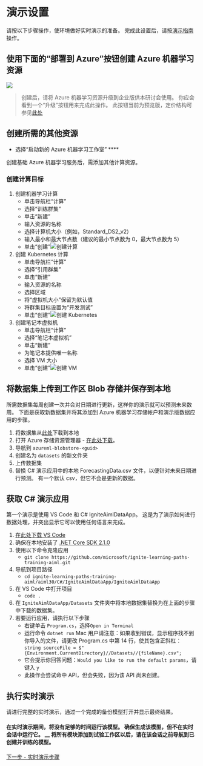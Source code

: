 # <a name="demo-setup"></a>演示设置
请按以下步骤操作，使环境做好实时演示的准备。 完成此设置后，请按[演示指南](demoguide.md)操作。

## <a name="create-azure-machine-learninge-resources-with-the-deploy-to-azure-button-below"></a>使用下面的“部署到 Azure”按钮创建 Azure 机器学习资源
<a href="https://portal.azure.com/#create/Microsoft.Template/uri/https%3A%2F%2Fraw.githubusercontent.com%2Fcassieview%2Fignite-learning-paths-training-aiml%2Fmaster%2Faiml30%2Fdeploy.json" rel="nofollow"> <img src="https://camo.githubusercontent.com/9285dd3998997a0835869065bb15e5d500475034/687474703a2f2f617a7572656465706c6f792e6e65742f6465706c6f79627574746f6e2e706e67" data-canonical-src="http://azuredeploy.net/deploybutton.png" style="max-width:100%;">
</a>

> 创建后，请将 Azure 机器学习资源升级到企业版供本研讨会使用。 你应会看到一个“升级”按钮用来完成此操作。 此按钮当前为预览版，定价结构可参见[此处](https://azure.microsoft.com/en-us/pricing/details/machine-learning/)

## <a name="create-additional-resources-needed"></a>创建所需的其他资源

* 选择“启动新的 Azure 机器学习工作室” ****

创建基础 Azure 机器学习服务后，需添加其他计算资源。
### <a name="create-compute-targets"></a>创建计算目标
1. 创建机器学习计算
    * 单击导航栏“计算”
    * 选择“训练群集”
    * 单击“新建”
    * 输入资源的名称
    * 选择计算机大小（例如，Standard_DS2_v2）
    * 输入最小和最大节点数（建议的最小节点数为 0，最大节点数为 5）
    * 单击“创建”![创建计算](https://globaleventcdn.blob.core.windows.net/assets/aiml/aiml30/CreateMlCompute.gif)
2. 创建 Kubernetes 计算
    * 单击导航栏“计算”
    * 选择“引用群集”
    * 单击“新建”
    * 输入资源的名称
    * 选择区域
    * 将“虚拟机大小”保留为默认值
    * 将群集目标设置为“开发测试”
    * 单击“创建”![创建 Kubernetes](https://globaleventcdn.blob.core.windows.net/assets/aiml/aiml30/CreateKubService.gif)
3. 创建笔记本虚拟机
    * 单击导航栏“计算”
    * 选择“笔记本虚拟机”
    * 单击“新建”
    * 为笔记本提供唯一名称
    * 选择 VM 大小
    * 单击“创建”![创建 VM](https://globaleventcdn.blob.core.windows.net/assets/aiml/aiml30/CreateNotebookVM.gif)


## <a name="upload-dataset-to-workspace-blob-storage-and-save-to-local"></a>将数据集上传到工作区 Blob 存储并保存到本地
所需数据集每周创建一次并会对日期进行更新，这样你的演示就可以预测未来数周。 下面是获取新数据集并将其添加到 Azure 机器学习存储帐户和演示版数据应用的步骤。

1. 将数据集从[此处](https://globaleventcdn.blob.core.windows.net/assets/aiml/aiml30/datasets/ForecastingData.csv)下载到本地
2. 打开 Azure 存储资源管理器 - [在此处下载](https://azure.microsoft.com/en-us/features/storage-explorer/)。
3. 导航到 `azureml-blobstore-<guid>`
4. 创建名为 `datasets` 的新文件夹
5. 上传数据集
6. 替换 C# 演示应用中的本地 ForecastingData.csv 文件，以便针对未来日期进行预测。 有一个默认 csv，但它不会是更新的数据。

## <a name="get-the-c-demo-app"></a>获取 C# 演示应用
第一个演示是使用 VS Code 和 C# IgniteAimlDataApp。 这是为了演示如何进行数据处理，并突出显示它可以使用任何语言来完成。

1. [在此处下载 VS Code](https://code.visualstudio.com/download)
2. 确保在本地安装了 [.NET Core SDK 2.1.0](https://dotnet.microsoft.com/download/dotnet-core/2.1)
3. 使用以下命令克隆应用
    * `git clone https://github.com/microsoft/ignite-learning-paths-training-aiml.git`
4. 导航到项目路径
    * `cd ignite-learning-paths-training-aiml/aiml30/C#/IgniteAimlDataApp/IgniteAimlDataApp`
5. 在 VS Code 中打开项目
    * `code .`
6. 在 `IgniteAimlDataApp/Datasets` 文件夹中将本地数据集替换为在上面的步骤中下载的数据集。
7. 若要运行应用，请执行以下步骤
    * 右键单击 `Program.cs`，选择`Open in Terminal`
    * 运行命令 `dotnet run` Mac 用户请注意：如果收到错误，显示程序找不到你导入的文件，请更改 Program.cs 中第 14 行，使其包含正斜杠：`string sourceFile = $"{Environment.CurrentDirectory}//Datasets//{fileName}.csv";`
    * 它会提示你回答问题：`Would you like to run the default params`，请键入 `y`
    * 此操作会尝试命中 API，但会失败，因为该 API 尚未创建。

## <a name="run-through-the-live-demo"></a>执行实时演示
请进行完整的实时演示，通过一个完成的备份模型打开并显示最终结果。

#### <a name="there-will-not-be-enough-time-to-run-the-model-during-the-live-demo-make-sure-to-build-the-model-_without_-running-it-in-the-live-session-once-you-have-added-all-the-modules-to-the-experiment-workspace-then-navigate-to-the-model-you-created-and-trained-prior-to-the-session"></a>在实时演示期间，将没有足够的时间运行该模型。 确保生成该模型，但不在实时会话中运行它。 __ 将所有模块添加到试验工作区以后，请在该会话之前导航到已创建并训练的模型。

[下一步 - 实时演示步骤](demoguide.md)